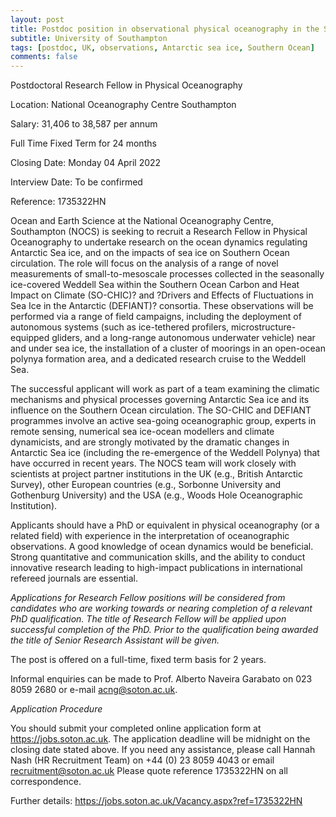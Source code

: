 ```yaml
---
layout: post
title: Postdoc position in observational physical oceanography in the Southern Ocean (Southampton, UK)
subtitle: University of Southampton
tags: [postdoc, UK, observations, Antarctic sea ice, Southern Ocean]
comments: false
---
```

Postdoctoral Research Fellow in Physical Oceanography

Location:  National Oceanography Centre Southampton

Salary:   31,406 to 38,587 per annum

Full Time Fixed Term for 24 months

Closing Date:  Monday 04 April 2022

Interview Date:   To be confirmed

Reference:  1735322HN

Ocean and Earth Science at the National Oceanography Centre, Southampton
(NOCS) is seeking to recruit a Research Fellow in Physical Oceanography to
undertake research on the ocean dynamics regulating Antarctic Sea ice, and
on the impacts of sea ice on Southern Ocean circulation. The role will
focus on the analysis of a range of novel measurements of
small-to-mesoscale processes collected in the seasonally ice-covered
Weddell Sea within the Southern Ocean Carbon and Heat Impact on Climate
(SO-CHIC)? and ?Drivers and Effects of Fluctuations in Sea Ice in the
Antarctic (DEFIANT)? consortia. These observations will be performed via a
range of field campaigns, including the deployment of autonomous systems
(such as ice-tethered profilers, microstructure-equipped gliders, and a
long-range autonomous underwater vehicle) near and under sea ice, the
installation of a cluster of moorings in an open-ocean polynya formation
area, and a dedicated research cruise to the Weddell Sea.

The successful applicant will work as part of a team examining the climatic
mechanisms and physical processes governing Antarctic Sea ice and its
influence on the Southern Ocean circulation. The SO-CHIC and DEFIANT
programmes involve an active sea-going oceanographic group, experts in
remote sensing, numerical sea ice-ocean modellers and climate dynamicists,
and are strongly motivated by the dramatic changes in Antarctic Sea ice
(including the re-emergence of the Weddell Polynya) that have occurred in
recent years. The NOCS team will work closely with scientists at project
partner institutions in the UK (e.g., British Antarctic Survey), other
European countries (e.g., Sorbonne University and Gothenburg University)
and the USA (e.g., Woods Hole Oceanographic Institution).

Applicants should have a PhD or equivalent in physical oceanography (or a
related field) with experience in the interpretation of oceanographic
observations.  A good knowledge of ocean dynamics would be beneficial.
Strong quantitative and communication skills, and the ability to conduct
innovative research leading to high-impact publications in international
refereed journals are essential.

*Applications for Research Fellow positions will be considered from
candidates who are working towards or nearing completion of a relevant PhD
qualification. The title of Research Fellow will be applied upon successful
completion of the PhD. Prior to the qualification being awarded the title
of Senior Research Assistant will be given.*

The post is offered on a full-time, fixed term basis for 2 years.

Informal enquiries can be made to Prof. Alberto Naveira Garabato on 023
8059 2680 or e-mail acng@soton.ac.uk.

*Application Procedure*

You should submit your completed online application form at
https://jobs.soton.ac.uk. The application deadline will be midnight on the
closing date stated above. If you need any assistance, please call Hannah
Nash (HR Recruitment Team) on +44 (0) 23 8059 4043 or email
recruitment@soton.ac.uk  Please quote reference 1735322HN on all
correspondence.

Further details: https://jobs.soton.ac.uk/Vacancy.aspx?ref=1735322HN
